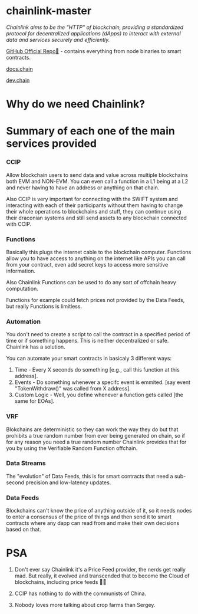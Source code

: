 # chainlink-master

*Chainlink aims to be the "HTTP" of blockchain, providing a standardized protocol for decentralized applications (dApps) to interact with external data and services securely and efficiently.*


[GitHub Official Repo🔮](https://github.com/smartcontractkit/chainlink) - contains everything from node binaries to smart contracts.

[docs.chain](https://docs.chain.link/) 

[dev.chain](https://dev.chain.link/)


# Why do we need Chainlink?


# Summary of each one of the main services provided 

### CCIP

Allow blockchain users to send data and value across multiple blockchains both EVM and NON-EVM. You can even call a function in a L1 being at a L2 and never having to have an address or anything on that chain.

Also CCIP is very important for connecting with the SWIFT system and interacting with each of their participants without them having to change their whole operations to blockchains and stuff, they can continue using their draconian systems and still send assets to any blockchain connected with CCIP. 

### Functions

Basically this plugs the internet cable to the blockchain computer. Functions allow you to have access to anything on the internet like APIs you can call from your contract, even add secret keys to access more sensitive information.

Also Chainlink Functions can be used to do any sort of offchain heavy computation.

Functions for example could fetch prices not provided by the Data Feeds, but really Functions is limitless.

### Automation

You don't need to create a script to call the contract in a specified period of time or if something happens. This is neither decentralized or safe. Chainlink has a solution.

You can automate your smart contracts in basicaly 3 different ways:
  1. Time - Every X seconds do something [e.g., call this function at this address].
  2. Events - Do something whenever a specifc event is emmited. [say event "TokenWithdraw()" was called from X address].
  3. Custom Logic - Well, you define whenever a function gets called [the same for EOAs].

### VRF

Blokchains are deterministic so they can work the way they do but that prohibits a true random number from ever being generated on chain, so if for any reason you need a true random number Chainlink provides that for you by using the Verifiable Random Function offchain.

### Data Streams

The "evolution" of Data Feeds, this is for smart contracts that need a sub-second precision and low-latency updates.

### Data Feeds

Blockchains can't know the price of anything outside of it, so it needs nodes to enter a consensus of the price of things and then send it to smart contracts where any dapp can read from and make their own decisions based on that.


# PSA

1. Don't ever say Chainlink it's a Price Feed provider, the nerds get really mad. But really, it evolved and transcended that to become the Cloud of blockchains, including price feeds 🏃🏼

2. CCIP has nothing to do with the communists of China.

3. Nobody loves more talking about crop farms than Sergey.
